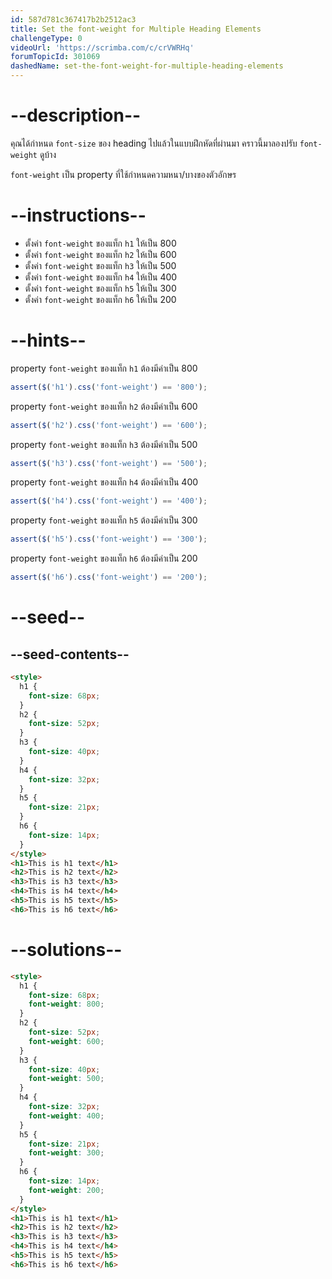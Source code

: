 ```yaml
---
id: 587d781c367417b2b2512ac3
title: Set the font-weight for Multiple Heading Elements
challengeType: 0
videoUrl: 'https://scrimba.com/c/crVWRHq'
forumTopicId: 301069
dashedName: set-the-font-weight-for-multiple-heading-elements
---
```


# --description--

คุณได้กำหนด `font-size` ของ heading ไปแล้วในแบบฝึกหัดที่ผ่านมา คราวนี้มาลองปรับ `font-weight` ดูบ้าง

`font-weight` เป็น property ที่ใช้กำหนดความหนา/บางของตัวอักษร

# --instructions--

<ul><li>ตั้งค่า <code>font-weight</code> ของแท็ก <code>h1</code> ให้เป็น 800</li><li>ตั้งค่า <code>font-weight</code> ของแท็ก <code>h2</code> ให้เป็น 600</li><li>ตั้งค่า <code>font-weight</code> ของแท็ก <code>h3</code> ให้เป็น 500</li><li>ตั้งค่า <code>font-weight</code> ของแท็ก <code>h4</code> ให้เป็น 400</li><li>ตั้งค่า <code>font-weight</code> ของแท็ก <code>h5</code> ให้เป็น 300</li><li>ตั้งค่า <code>font-weight</code> ของแท็ก <code>h6</code> ให้เป็น 200</li></ul>

# --hints--

property `font-weight` ของแท็ก `h1` ต้องมีค่าเป็น 800

```js
assert($('h1').css('font-weight') == '800');
```

property `font-weight` ของแท็ก `h2` ต้องมีค่าเป็น 600

```js
assert($('h2').css('font-weight') == '600');
```

property `font-weight` ของแท็ก `h3` ต้องมีค่าเป็น 500

```js
assert($('h3').css('font-weight') == '500');
```

property `font-weight` ของแท็ก `h4` ต้องมีค่าเป็น 400

```js
assert($('h4').css('font-weight') == '400');
```

property `font-weight` ของแท็ก `h5` ต้องมีค่าเป็น 300

```js
assert($('h5').css('font-weight') == '300');
```

property `font-weight` ของแท็ก `h6` ต้องมีค่าเป็น 200

```js
assert($('h6').css('font-weight') == '200');
```

# --seed--

## --seed-contents--

```html
<style>
  h1 {
    font-size: 68px;
  }
  h2 {
    font-size: 52px;
  }
  h3 {
    font-size: 40px;
  }
  h4 {
    font-size: 32px;
  }
  h5 {
    font-size: 21px;
  }
  h6 {
    font-size: 14px;
  }
</style>
<h1>This is h1 text</h1>
<h2>This is h2 text</h2>
<h3>This is h3 text</h3>
<h4>This is h4 text</h4>
<h5>This is h5 text</h5>
<h6>This is h6 text</h6>
```

# --solutions--

```html
<style>
  h1 {
    font-size: 68px;
    font-weight: 800;
  }
  h2 {
    font-size: 52px;
    font-weight: 600;
  }
  h3 {
    font-size: 40px;
    font-weight: 500;
  }
  h4 {
    font-size: 32px;
    font-weight: 400;
  }
  h5 {
    font-size: 21px;
    font-weight: 300;
  }
  h6 {
    font-size: 14px;
    font-weight: 200;
  }
</style>
<h1>This is h1 text</h1>
<h2>This is h2 text</h2>
<h3>This is h3 text</h3>
<h4>This is h4 text</h4>
<h5>This is h5 text</h5>
<h6>This is h6 text</h6>
```
